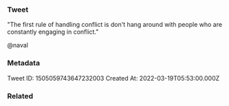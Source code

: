 ### Tweet
"The first rule of handling conflict is don't hang around with people who are constantly engaging in conflict." 
 
@naval

### Metadata
Tweet ID: 1505059743647232003
Created At: 2022-03-19T05:53:00.000Z

### Related

